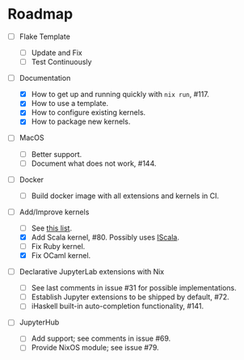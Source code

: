 # Roadmap

- [ ] Flake Template

    - [ ] Update and Fix
    - [ ] Test Continuously

- [ ] Documentation

    - [x] How to get up and running quickly with `nix run`, #117.
    - [x] How to use a template.
    - [x] How to configure existing kernels.
    - [x] How to package new kernels.

- [ ] MacOS

    - [ ] Better support.
    - [ ] Document what does not work, #144.

- [ ] Docker

    - [ ] Build docker image with all extensions and kernels in CI.

- [ ] Add/Improve kernels

    - [ ] See [this list](https://github.com/tweag/jupyenv/issues/79#issuecomment-670774373).
    - [x] Add Scala kernel, #80. Possibly uses [IScala](https://github.com/mattpap/IScala).
    - [ ] Fix Ruby kernel.
    - [x] Fix OCaml kernel.

- [ ] Declarative JupyterLab extensions with Nix

    - [ ] See last comments in issue #31 for possible implementations.
    - [ ] Establish Jupyter extensions to be shipped by default, #72.
    - [ ] iHaskell built-in auto-completion functionality, #141.

- [ ] JupyterHub

    - [ ] Add support; see comments in issue #69.
    - [ ] Provide NixOS module; see issue #79.
